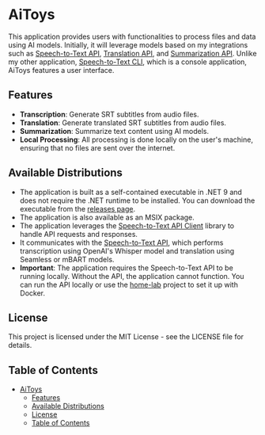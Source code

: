 # AiToys

This application provides users with functionalities to process files and data using AI models. Initially, it will leverage models based on my integrations such as [Speech-to-Text API](https://github.com/ggwozdz90/speech-to-text-api), [Translation API](https://github.com/ggwozdz90/translation-api), and [Summarization API](https://github.com/ggwozdz90/summarization-api). Unlike my other application, [Speech-to-Text CLI](https://github.com/ggwozdz90/speech-to-text-cli), which is a console application, AiToys features a user interface.

## Features

- **Transcription**: Generate SRT subtitles from audio files.
- **Translation**: Generate translated SRT subtitles from audio files.
- **Summarization**: Summarize text content using AI models.
- **Local Processing**: All processing is done locally on the user's machine, ensuring that no files are sent over the internet.

## Available Distributions

- The application is built as a self-contained executable in .NET 9 and does not require the .NET runtime to be installed. You can download the executable from the [releases page](https://github.com/ggwozdz90/ai-toys/releases).
- The application is also available as an MSIX package.
- The application leverages the [Speech-to-Text API Client](https://github.com/ggwozdz90/speech-to-text-api-client) library to handle API requests and responses.
- It communicates with the [Speech-to-Text API](https://github.com/ggwozdz90/speech-to-text-api), which performs transcription using OpenAI's Whisper model and translation using Seamless or mBART models.
- **Important**: The application requires the Speech-to-Text API to be running locally. Without the API, the application cannot function. You can run the API locally or use the [home-lab](https://github.com/ggwozdz90/home-lab) project to set it up with Docker.

## License

This project is licensed under the MIT License - see the LICENSE file for details.

## Table of Contents

- [AiToys](#aitoys)
  - [Features](#features)
  - [Available Distributions](#available-distributions)
  - [License](#license)
  - [Table of Contents](#table-of-contents)
